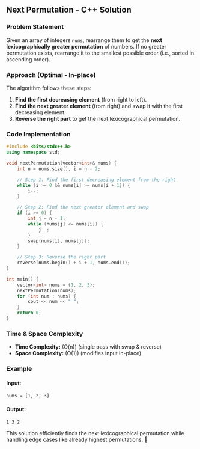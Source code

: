 ## Next Permutation - C++ Solution

### **Problem Statement**
Given an array of integers `nums`, rearrange them to get the **next lexicographically greater permutation** of numbers. If no greater permutation exists, rearrange it to the smallest possible order (i.e., sorted in ascending order).

### **Approach (Optimal - In-place)**
The algorithm follows these steps:

1. **Find the first decreasing element** (from right to left).
2. **Find the next greater element** (from right) and swap it with the first decreasing element.
3. **Reverse the right part** to get the next lexicographical permutation.

### **Code Implementation**
```cpp
#include <bits/stdc++.h>
using namespace std;

void nextPermutation(vector<int>& nums) {
    int n = nums.size(), i = n - 2;

    // Step 1: Find the first decreasing element from the right
    while (i >= 0 && nums[i] >= nums[i + 1]) {
        i--;
    }

    // Step 2: Find the next greater element and swap
    if (i >= 0) {
        int j = n - 1;
        while (nums[j] <= nums[i]) {
            j--;
        }
        swap(nums[i], nums[j]);
    }

    // Step 3: Reverse the right part
    reverse(nums.begin() + i + 1, nums.end());
}

int main() {
    vector<int> nums = {1, 2, 3};
    nextPermutation(nums);
    for (int num : nums) {
        cout << num << " ";
    }
    return 0;
}
```

### **Time & Space Complexity**
- **Time Complexity:** \(O(n)\) (single pass with swap & reverse)
- **Space Complexity:** \(O(1)\) (modifies input in-place)

### **Example**
#### **Input:**
```
nums = [1, 2, 3]
```
#### **Output:**
```
1 3 2
```

This solution efficiently finds the next lexicographical permutation while handling edge cases like already highest permutations. 🚀
